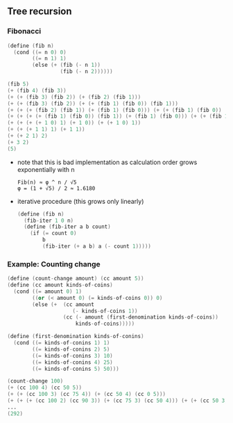 ## Tree recursion

### Fibonacci

```s
(define (fib n)
  (cond ((= n 0) 0)
        ((= n 1) 1)
        (else (+ (fib (- n 1))
                 (fib (- n 2))))))
```

```s
(fib 5)
(+ (fib 4) (fib 3))
(+ (+ (fib 3) (fib 2)) (+ (fib 2) (fib 1)))
(+ (+ (fib 3) (fib 2)) (+ (+ (fib 1) (fib 0)) (fib 1)))
(+ (+ (+ (fib 2) (fib 1)) (+ (fib 1) (fib 0))) (+ (+ (fib 1) (fib 0)) (fib 1)))
(+ (+ (+ (+ (fib 1) (fib 0)) (fib 1)) (+ (fib 1) (fib 0))) (+ (+ (fib 1) (fib 0)) (fib 1)))
(+ (+ (+ (+ 1 0) 1) (+ 1 0)) (+ (+ 1 0) 1))
(+ (+ (+ 1 1) 1) (+ 1 1))
(+ (+ 2 1) 2)
(+ 3 2)
(5)
```

- note that this is bad implementation as calculation order grows exponentially with n
  ```
  Fib(n) ≈ φ ^ n / √5
  φ = (1 + √5) / 2 ≈ 1.6180
  ```

- iterative procedure (this grows only linearly)
  ```s
  (define (fib n)
    (fib-iter 1 0 n)
    (define (fib-iter a b count)
      (if (= count 0)
          b
          (fib-iter (+ a b) a (- count 1)))))
  ```

### Example: Counting change

```s
(define (count-change amount) (cc amount 5))
(define (cc amount kinds-of-coins)
  (cond ((= amount 0) 1)
        ((or (< amount 0) (= kinds-of-coins 0)) 0)
        (else (+  (cc amount
                     (- kinds-of-coins 1))
                  (cc (- amount (first-denomination kinds-of-coins))
                      kinds-of-coins)))))

(define (first-denomination kinds-of-conins)
  (cond ((= kinds-of-conins 1) 1)
        ((= kinds-of-conins 2) 5)
        ((= kinds-of-conins 3) 10)
        ((= kinds-of-conins 4) 25)
        ((= kinds-of-conins 5) 50)))
```

```s
(count-change 100)
(+ (cc 100 4) (cc 50 5))
(+ (+ (cc 100 3) (cc 75 4)) (+ (cc 50 4) (cc 0 5)))
(+ (+ (+ (cc 100 2) (cc 90 3)) (+ (cc 75 3) (cc 50 4))) (+ (+ (cc 50 3) (cc 25 4)) 1))
...
(292)
```
